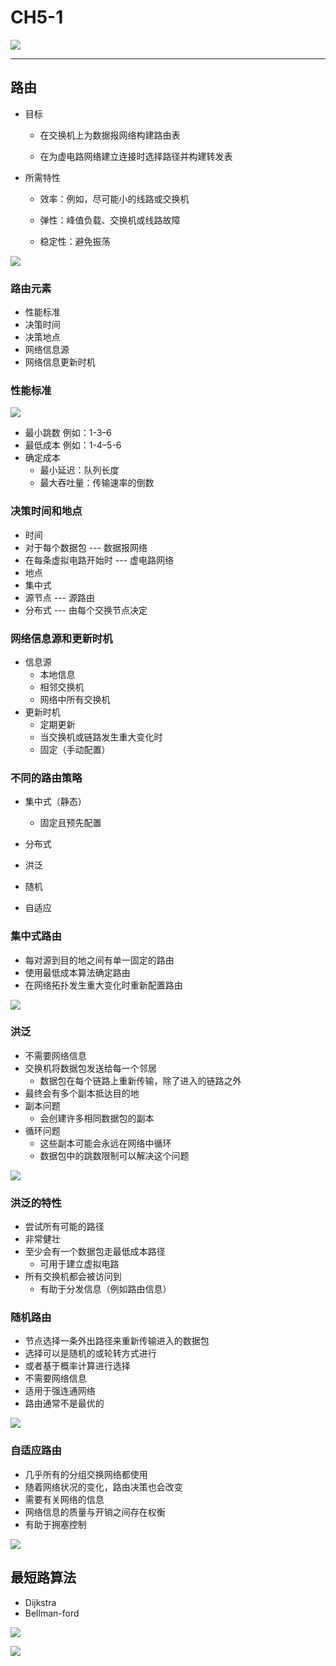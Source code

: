 # CH5-1

![](/Images/4.30/b7136a8d-910b-4380-b59b-c073b8d421f0.png)

---

## 路由

- 目标 

  - 在交换机上为数据报网络构建路由表 

  - 在为虚电路网络建立连接时选择路径并构建转发表 

- 所需特性 

  - 效率：例如，尽可能小的线路或交换机

  -  弹性：峰值负载、交换机或线路故障 

  - 稳定性：避免振荡

![](/home/guan/Desktop/计算机网络/Images/4.30/0bea8916-7135-4dc6-ae78-b257747d7f0f.png)

### 路由元素 

-  性能标准
-  决策时间
- 决策地点 
- 网络信息源
- 网络信息更新时机

### 性能标准

![](/home/guan/Desktop/计算机网络/Images/4.30/d4c990f2-0605-4bb7-b716-d631fa97e706.png)

-  最小跳数  例如：1-3–6 
- 最低成本 例如：1-4–5-6 
- 确定成本 
  -  最小延迟：队列长度 
  -  最大吞吐量：传输速率的倒数

### 决策时间和地点 

-  时间 
  -  对于每个数据包 --- 数据报网络 
  -  在每条虚拟电路开始时 --- 虚电路网络 
-  地点
  -   集中式 
  -  源节点 --- 源路由 
  - 分布式 --- 由每个交换节点决定

### 网络信息源和更新时机 

- 信息源 
  - 本地信息 
  - 相邻交换机 
  - 网络中所有交换机 
- 更新时机 
  - 定期更新 
  - 当交换机或链路发生重大变化时
  -  固定（手动配置）

### 不同的路由策略 

- 集中式（静态） 
  - 固定且预先配置 

-  分布式 

  -  洪泛

  - 随机 

  - 自适应

### 集中式路由

-  每对源到目的地之间有单一固定的路由 
- 使用最低成本算法确定路由 
- 在网络拓扑发生重大变化时重新配置路由

![](/home/guan/Desktop/计算机网络/Images/4.30/3401a73f-c4ac-4c29-84dd-991252e3f03b.png)

### 洪泛

-  不需要网络信息 
- 交换机将数据包发送给每一个邻居 
  - 数据包在每个链路上重新传输，除了进入的链路之外
-  最终会有多个副本抵达目的地 
- 副本问题 
  - 会创建许多相同数据包的副本 
- 循环问题 
  -  这些副本可能会永远在网络中循环 
  - 数据包中的跳数限制可以解决这个问题

![](/home/guan/Desktop/计算机网络/Images/4.30/d7955f84-dcaa-41e3-8d5c-1ed8a558260a.png)

### 洪泛的特性 

-  尝试所有可能的路径 
  -  非常健壮 
- 至少会有一个数据包走最低成本路径 
  - 可用于建立虚拟电路 
- 所有交换机都会被访问到 
  - 有助于分发信息（例如路由信息）

### 随机路由

-  节点选择一条外出路径来重新传输进入的数据包 
  - 选择可以是随机的或轮转方式进行 
  - 或者基于概率计算进行选择 
- 不需要网络信息 
- 适用于强连通网络 
- 路由通常不是最优的

![](/home/guan/Desktop/计算机网络/Images/4.30/b0915f5b-178d-4754-98a5-87aa7028ea0f.png)

### 自适应路由 

- 几乎所有的分组交换网络都使用
-  随着网络状况的变化，路由决策也会改变
-   需要有关网络的信息
  -   网络信息的质量与开销之间存在权衡 
- 有助于拥塞控制

![](/home/guan/Desktop/计算机网络/Images/4.30/a030afdf-e963-4dad-8297-2eafeaa33415.png)

## 最短路算法

- Dijkstra
- Bellman-ford

![](/home/guan/Desktop/计算机网络/Images/4.30/20482a6c-b485-4571-a8e3-1979c87ac32f.png)

![](/home/guan/Desktop/计算机网络/Images/4.30/e63aafe3-17d1-4fd8-86a4-d097a3769cac.png)
